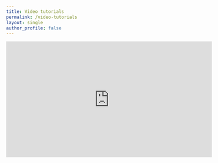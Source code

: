 ```yaml
---
title: Video tutorials
permalink: /video-tutorials
layout: single
author_profile: false
---
```


<iframe width="560" height="315" src="https://www.youtube.com/embed/videoseries?list=PLN9TixRVC43SxqfqTZRzWzsQ1jWnXuGkI" title="YouTube video player" frameborder="0" allow="accelerometer; autoplay; clipboard-write; encrypted-media; gyroscope; picture-in-picture" allowfullscreen></iframe>
